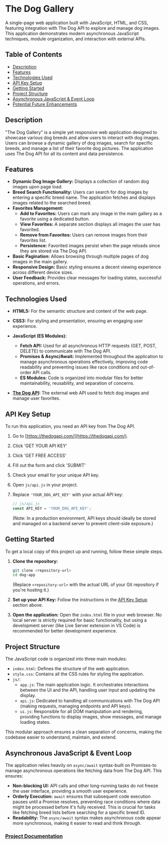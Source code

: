 # The Dog Gallery
A single-page web application built with JavaScript, HTML, and CSS, featuring integration with The Dog API to explore and manage dog images. This application demonstrates modern asynchronous JavaScript techniques, module organization, and interaction with external APIs.

## Table of Contents
* [Description](#description)
* [Features](#features)
* [Technologies Used](#technologies-used)
* [API Key Setup](#api-key-setup)
* [Getting Started](#getting-started)
* [Project Structure](#project-structure)
* [Asynchronous JavaScript & Event Loop](#asynchronous-javascript--event-loop)
* [Potential Future Enhancements](#potential-future-enhancements)

## Description
"The Dog Gallery" is a simple yet responsive web application designed to showcase various dog breeds and allow users to interact with dog images. Users can browse a dynamic gallery of dog images, search for specific breeds, and manage a list of their favorite dog pictures. The application uses The Dog API for all its content and data persistence.

## Features
* **Dynamic Dog Image Gallery:** Displays a collection of random dog images upon page load.
* **Breed Search Functionality:** Users can search for dog images by entering a specific breed name. The application fetches and displays images related to the searched breed.
* **Favorites Management:**
    * **Add to Favorites:** Users can mark any image in the main gallery as a favorite using a dedicated button.
    * **View Favorites:** A separate section displays all images the user has favorited.
    * **Remove from Favorites:** Users can remove images from their favorites list.
    * **Persistence:** Favorited images persist when the page reloads since they are stored via The Dog API.
* **Basic Pagination:** Allows browsing through multiple pages of dog images in the main gallery.
* **Responsive Design:** Basic styling ensures a decent viewing experience across different device sizes.
* **User Feedback:** Provides clear messages for loading states, successful operations, and errors.

## Technologies Used
* **HTML5:** For the semantic structure and content of the web page.
* **CSS3:** For styling and presentation, ensuring an engaging user experience.
* **JavaScript (ES Modules):**
    * **Fetch API:** Used for all asynchronous HTTP requests (GET, POST, DELETE) to communicate with The Dog API.
    * **Promises & Async/Await:** Implemented throughout the application to manage asynchronous operations effectively, improving code readability and preventing issues like race conditions and out-of-order API calls.
    * **ES Modules:** Code is organized into modular files for better maintainability, reusability, and separation of concerns.

* **[The Dog API](https://thedogapi.com):** The external web API used to fetch dog images and manage user favorites.

## API Key Setup
To run this application, you need an API key from The Dog API.

1.  Go to [https://thedogapi.com/](https://thedogapi.com/).
2.  Click 'GET YOUR API KEY'
3.  Click 'GET FREE ACCESS'
4.  Fill out the form and click 'SUBMIT'
2.  Check your email for your unique API key.
3.  Open `js/api.js` in your project.
4.  Replace `'YOUR_DOG_API_KEY'` with your actual API key:

    ```javascript
    // js/api.js
    const API_KEY = 'YOUR_DOG_API_KEY';
    ```
    (Note: In a production environment, API keys should ideally be stored and managed on a backend server to prevent client-side exposure.)

## Getting Started
To get a local copy of this project up and running, follow these simple steps.

1.  **Clone the repository:**
    ```bash
    git clone <repository-url>
    cd dog-app
    ```
    (Replace `<repository-url>` with the actual URL of your Git repository if you're hosting it.)

2.  **Set up your API Key:**
    Follow the instructions in the [API Key Setup](#api-key-setup) section above.

3.  **Open the application:**
    Open the `index.html` file in your web browser. No local server is strictly required for basic functionality, but using a development server (like Live Server extension in VS Code) is recommended for better development experience.

## Project Structure
The JavaScript code is organized into three main modules:

* `index.html`: Defines the structure of the web application.
* `style.css`: Contains all the CSS rules for styling the application.
* `js/`:
    * `app.js`: The main application logic. It orchestrates interactions between the UI and the API, handling user input and updating the display.
    * `api.js`: Dedicated to handling all communications with The Dog API (making requests, managing endpoints and API keys).
    * `ui.js`: Responsible for all DOM manipulation and rendering, providing functions to display images, show messages, and manage loading states.

This modular approach ensures a clean separation of concerns, making the codebase easier to understand, maintain, and extend.

## Asynchronous JavaScript & Event Loop
The application relies heavily on `async/await` syntax-built on Promises-to manage asynchronous operations like fetching data from The Dog API. This ensures:

* **Non-blocking UI:** API calls and other long-running tasks do not freeze the user interface, providing a smooth user experience.
* **Orderly Execution:** `await` ensures that subsequent code execution pauses until a Promise resolves, preventing race conditions where data might be processed before it's fully received. This is crucial for tasks like fetching breed lists before searching for a specific breed ID.
* **Readability:** The `async/await` syntax makes asynchronous code appear more synchronous, making it easier to read and think through.

### [Project Documentation](https://www.canva.com/design/DAGnRIvPvhg/48N4S1NIu7qPAhuMA9vMiw/view?utm_content=DAGnRIvPvhg&utm_campaign=designshare&utm_medium=link2&utm_source=uniquelinks&utlId=hd1e14095d7)